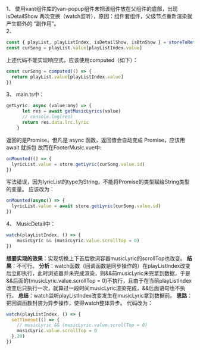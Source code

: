 1、
使用vant组件库的van-popup组件未把该组件放在父组件的底部，出现 isDetailShow 两次变换（watch监听），原因：组件套组件，父级节点重新渲染就产生额外的 “副作用”。    
2、
```js
const { playList, playListIndex, isDetailShow, isBtnShow } = storeToRefs(store)
const curSong = playList.value[playListIndex.value]
```
上述代码不能实现响应式，应该使用computed（如下）：
```js
const curSong = computed(() => {
  return playList.value[playListIndex.value]
})
```
3、
main.ts中：
```js
getLyric: async (value:any) => {
      let res = await getMusicLyrics(value)
      // console.log(res)
      return res.data.lrc.lyric
    }
```
返回的是Promise，但凡是 async 函数，返回值会自动变成 Promise，应该用 await 就拆包
故而在FooterMusic.vue中:
```js
onMounted(() => {
  lyricList.value = store.getLyric(curSong.value.id)
})
```
写法错误，因为lyricList的type为String，不能将Promise的类型赋给String类型的变量。
应该改为：
```js
onMounted(async() => {
  lyricList.value = await store.getLyric(curSong.value.id)
})
```
4、
MusicDetail中：
```js
watch(playListIndex, () => {
    musicLyric && (musicLyric.value.scrollTop = 0)
})
```
**想要实现的效果**：实现切换上下首后歌词容器musicLyric的scrollTop也改变。
**结果**：不可行。
**分析**：watch函数（回调函数是同步操作的）在playListIndex改变后立即执行，此时浏览器并未完成渲染，则&&前musicLyric未完拿到数据，于是&&后面的(musicLyric.value.scrollTop = 0)不执行，且由于在当前playListIndex改变后只执行一次，就算过一段时间musicLyric渲染完成，&&后面语句也不执行。
**总结**：watch监听playListIndex改变发生在musicLyric拿到数据前。
**思路**：把回调函数封装为异步操作，使得watch整体异步。
代码改为：
```js
watch(playListIndex, () => {
  setTimeout(() => {
    // musicLyric && (musicLyric.value.scrollTop = 0)
    musicLyric.value.scrollTop = 0
  },20)
})
```
